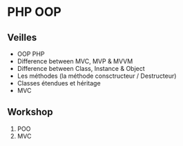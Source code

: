 # PHP OOP

## Veilles 
* OOP PHP
* Difference between MVC, MVP & MVVM
* Difference between Class, Instance & Object
* Les méthodes (la méthode consctructeur / Destructeur)
* Classes étendues et héritage 
* MVC

## Workshop
1. POO
2. MVC
